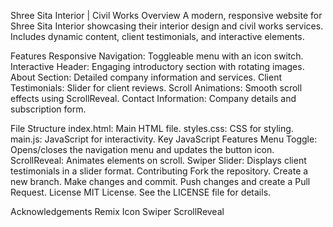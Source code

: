 Shree Sita Interior | Civil Works
Overview
A modern, responsive website for Shree Sita Interior showcasing their interior design and civil works services. Includes dynamic content, client testimonials, and interactive elements.

Features
Responsive Navigation: Toggleable menu with an icon switch.
Interactive Header: Engaging introductory section with rotating images.
About Section: Detailed company information and services.
Client Testimonials: Slider for client reviews.
Scroll Animations: Smooth scroll effects using ScrollReveal.
Contact Information: Company details and subscription form.

File Structure
index.html: Main HTML file.
styles.css: CSS for styling.
main.js: JavaScript for interactivity.
Key JavaScript Features
Menu Toggle: Opens/closes the navigation menu and updates the button icon.
ScrollReveal: Animates elements on scroll.
Swiper Slider: Displays client testimonials in a slider format.
Contributing
Fork the repository.
Create a new branch.
Make changes and commit.
Push changes and create a Pull Request.
License
MIT License. See the LICENSE file for details.

Acknowledgements
Remix Icon
Swiper
ScrollReveal
